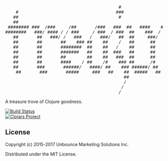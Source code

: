 <pre>
                                           #                                    
    #                                     ###                                   
   ##                                      #                                    
   ##                                                                           
 ######## ###  /###     /##       /###   ###  ##   ####    ###  /###     /##    
########   ###/ #### / / ###     / ###  / ###  ##    ###  / ###/ #### / / ###   
   ##       ##   ###/ /   ###   /   ###/   ##  ##     ###/   ##   ###/ /   ###  
   ##       ##       ##    ### ##    ##    /   ##      ##    ##       ##    ### 
   ##       ##       ########  ##    ##   /    ##      ##    ##       ########  
   ##       ##       #######   ##    ##  ###   ##      ##    ##       #######   
   ##       ##       ##        ##    ##   ###  ##      ##    ##       ##        
   ##       ##       ####    / ##    /#    ### ##      /#    ##       ####    / 
   ##       ###       ######/   ####/ ##    ### ######/ ##   ###       ######/  
    ##       ###       #####     ###   ##    ##  #####   ##   ###       #####   
                                             ##                                 
                                             /                                  
                                            /                                   
                                           /                                    
</pre>

A treasure trove of Clojure goodness.

[![Build Status](https://travis-ci.org/unbounce/treajure.svg)](https://travis-ci.org/unbounce/treajure)
<br/>
[![Clojars Project](http://clojars.org/com.unbounce/treajure/latest-version.svg)](http://clojars.org/com.unbounce/treajure)


## License

Copyright (c) 2015-2017 Unbounce Marketing Solutions Inc.

Distributed under the MIT License.
